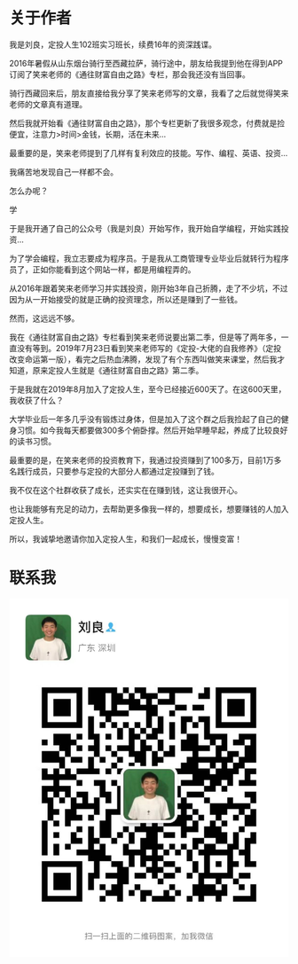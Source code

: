 # 关于作者

我是刘良，定投人生102班实习班长，续费16年的资深践谍。

2016年暑假从山东烟台骑行至西藏拉萨，骑行途中，朋友给我提到他在得到APP订阅了笑来老师的《通往财富自由之路》专栏，那会我还没有当回事。

骑行西藏回来后，朋友直接给我分享了笑来老师写的文章，我看了之后就觉得笑来老师的文章真有道理。

然后我就开始看《通往财富自由之路》，那个专栏更新了我很多观念，付费就是捡便宜，注意力>时间>金钱，长期，活在未来...

最重要的是，笑来老师提到了几样有复利效应的技能。写作、编程、英语、投资...

我痛苦地发现自己一样都不会。

怎么办呢？

学

于是我开通了自己的公众号（我是刘良）开始写作，我开始自学编程，开始实践投资...

为了学会编程，我立志要成为程序员。于是我从工商管理专业毕业后就转行为程序员了，正如你能看到这个网站一样，都是用编程弄的。

从2016年跟着笑来老师学习并实践投资，刚开始3年自己折腾，走了不少坑，不过因为从一开始接受的就是正确的投资理念，所以还是赚到了一些钱。

然而，这远远不够。

我在《通往财富自由之路》专栏看到笑来老师说要出第二季，但是等了两年多，一直没有等到。2019年7月23日看到笑来老师写的《定投-大佬的自我修养》（定投改变命运第一版），看完之后热血沸腾，发现了有个东西叫做笑来课堂，然后我才知道，原来定投人生就是《通往财富自由之路》第二季。

于是我就在2019年8月加入了定投人生，至今已经接近600天了。在这600天里，我收获了什么？

大学毕业后一年多几乎没有锻炼过身体，但是加入了这个群之后我捡起了自己的健身习惯。如今我每天都要做300多个俯卧撑。然后开始早睡早起，养成了比较良好的读书习惯。

最重要的是，在笑来老师的投资教育下，我通过投资赚到了100多万，目前1万多名践行成员，只要参与定投的大部分人都通过定投赚到了钱。

我不仅在这个社群收获了成长，还实实在在赚到钱，这让我很开心。

也让我能够有充足的动力，去帮助更多像我一样的，想要成长，想要赚钱的人加入定投人生。

所以，我诚挚地邀请你加入定投人生，和我们一起成长，慢慢变富！

# 联系我

![微信](./Wechat.jpeg)
